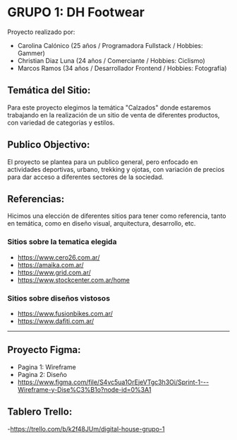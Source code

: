 # GRUPO 1: DH Footwear

Proyecto realizado por:
- Carolina Calónico (25 años / Programadora Fullstack / Hobbies: Gammer)
- Christian Diaz Luna (24 años / Comerciante / Hobbies: Ciclismo)
- Marcos Ramos (34 años / Desarrollador Frontend / Hobbies: Fotografía)

## Temática del Sitio: 
Para este proyecto elegimos la temática "Calzados" donde estaremos trabajando en la realización de un sitio de venta de diferentes productos, con variedad de categorías y estilos.

## Publico Objectivo: 
El proyecto se plantea para un publico general, pero enfocado en actividades deportivas, urbano, trekking y ojotas, con variación de precios para dar acceso a diferentes sectores de la sociedad.

## Referencias: 
Hicimos una elección de diferentes sitios para tener como referencia, tanto en temática, como en diseño visual, arquitectura, desarrollo, etc.

### Sitios sobre la tematica elegida
* https://www.cero26.com.ar/
* https://amaika.com.ar/
* https://www.grid.com.ar/
* https://www.stockcenter.com.ar/home

### Sitios sobre diseños vistosos
* https://www.fusionbikes.com.ar/
* https://www.dafiti.com.ar/

---------------------------------------------------------------------------

## Proyecto Figma: 
- Pagina 1: Wireframe
- Pagina 2: Diseño
- https://www.figma.com/file/S4vc5ua1OrEjeVTgc3h3Oi/Sprint-1---Wireframe-y-Dise%C3%B1o?node-id=0%3A1

## Tablero Trello:
-https://trello.com/b/k2f48JUm/digital-house-grupo-1
